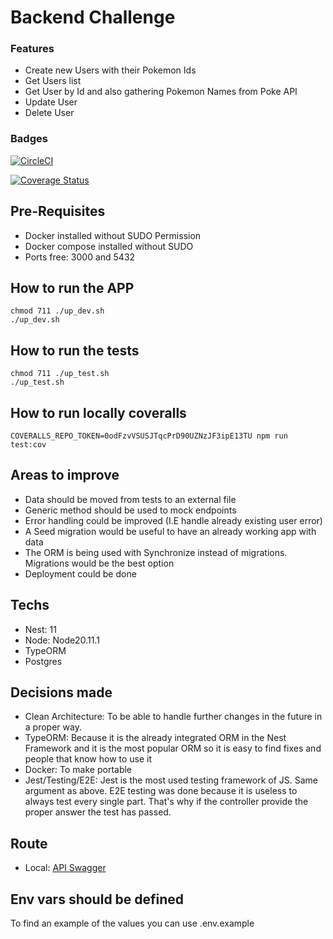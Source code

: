 # Backend Challenge

### Features

- Create new Users with their Pokemon Ids
- Get Users list
- Get User by Id and also gathering Pokemon Names from Poke API
- Update User
- Delete User

### Badges

[![CircleCI](https://dl.circleci.com/status-badge/img/circleci/8k3vizU2BZP5r14QonA4hL/DU3GjxSXf6fxSPgerPXTW8/tree/main.svg?style=svg)](https://dl.circleci.com/status-badge/redirect/circleci/8k3vizU2BZP5r14QonA4hL/DU3GjxSXf6fxSPgerPXTW8/tree/main)

[![Coverage Status](https://coveralls.io/repos/github/emiliobongiorno/backend-nestjs-challenge/badge.svg?branch=main)](https://coveralls.io/github/emiliobongiorno/backend-nestjs-challenge?branch=main)

## Pre-Requisites

- Docker installed without SUDO Permission
- Docker compose installed without SUDO
- Ports free: 3000 and 5432

## How to run the APP

```
chmod 711 ./up_dev.sh
./up_dev.sh
```

## How to run the tests

```
chmod 711 ./up_test.sh
./up_test.sh
```

## How to run locally coveralls

```
COVERALLS_REPO_TOKEN=0odFzvVSUSJTqcPrD90UZNzJF3ipE13TU npm run test:cov
```

## Areas to improve

- Data should be moved from tests to an external file
- Generic method should be used to mock endpoints
- Error handling could be improved (I.E handle already existing user error)
- A Seed migration would be useful to have an already working app with data
- The ORM is being used with Synchronize instead of migrations. Migrations would be the best option
- Deployment could be done

## Techs

- Nest: 11
- Node: Node20.11.1
- TypeORM
- Postgres

## Decisions made

- Clean Architecture: To be able to handle further changes in the future in a proper way.
- TypeORM: Because it is the already integrated ORM in the Nest Framework and it is the most popular ORM so it is easy to find fixes and people that know how to use it
- Docker: To make portable
- Jest/Testing/E2E: Jest is the most used testing framework of JS. Same argument as above. E2E testing was done because it is useless to always test every single part. That's why if the controller provide the proper answer the test has passed.

## Route

- Local: [API Swagger](http://localhost:3000/api)

## Env vars should be defined

To find an example of the values you can use .env.example
